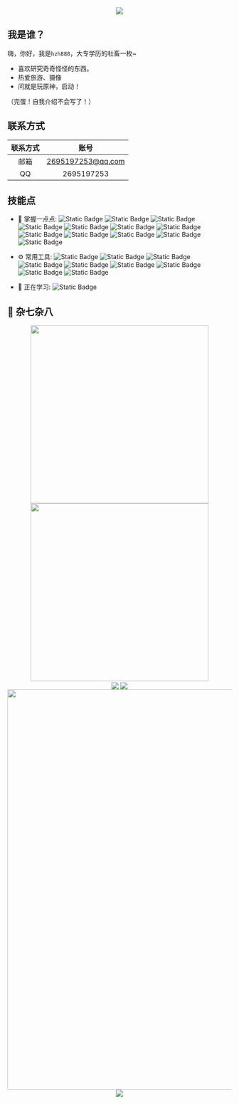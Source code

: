 <div align="center">
<img src="https://capsule-render.vercel.app/api?type=waving&height=300&color=gradient&text=你好，世界&section=header&fontAlign=50&fontAlignY=40" />
</div>

## 我是谁？
嗨，你好，我是`hzh888`，大专学历的社畜一枚~
- 喜欢研究奇奇怪怪的东西。
- 热爱旅游、摄像
- 问就是玩原神，启动！

 （完蛋！自我介绍不会写了！）

## 联系方式
| 联系方式 | 账号 |
| :-----: | :-----: |
| 邮箱 | 2695197253@qq.com |
| QQ | 2695197253 |

## 技能点
- 🚀 掌握一点点:
  ![Static Badge](https://img.shields.io/badge/Python-3776AB?style=flat&logo=python&logoColor=white)
  ![Static Badge](https://img.shields.io/badge/Vue.js-35495E?style=flat&logo=vuedotjs&logoColor=4FC08D)
  ![Static Badge](https://img.shields.io/badge/Shell-2CA5E0?style=flat&logo=shell&logoColor=white)
  ![Static Badge](https://img.shields.io/badge/Npm-663399?style=flat&logo=npm&logoColor=white)
  ![Static Badge](https://img.shields.io/badge/Node.js-43853D?style=flat&logo=Node.js&logoColor=white)
  ![Static Badge](https://img.shields.io/badge/TypeScript-007ACC?style=flat&logo=TypeScript&logoColor=white)
  ![Static Badge](https://img.shields.io/badge/JavaScript-323330?style=flat&logo=JavaScript&logoColor=F7DF1E)
  ![Static Badge](https://img.shields.io/badge/HTML5-E34F26?style=flat&logo=HTML5&logoColor=white)
  ![Static Badge](https://img.shields.io/badge/CSS3-1572B6?style=flat&logo=CSS3&logoColor=white)
  ![Static Badge](https://img.shields.io/badge/PHP-777BB4?style=flat&logo=PHP&logoColor=white)
  ![Static Badge](https://img.shields.io/badge/MySQL-00000F?style=flat&logo=MySQL&logoColor=white)
  ![Static Badge](https://img.shields.io/badge/Linux-FCC624?style=flat&logo=linux&logoColor=black)

- ⚙️ 常用工具:
  ![Static Badge](https://img.shields.io/badge/PyCharm-000000?style=flat&logo=PyCharm&logoColor=white)
  ![Static Badge](https://img.shields.io/badge/Git-E44C30?style=flat&logo=git&logoColor=white)
  ![Static Badge](https://img.shields.io/badge/GitHub-100000?style=flat&logo=github&logoColor=white)
  ![Static Badge](https://img.shields.io/badge/VS_Code-0078D4?style=flat&logoColor=white)
  ![Static Badge](https://img.shields.io/badge/Visual_Studio-5C2D91?style=flat&logoColor=white)
  ![Static Badge](https://img.shields.io/badge/WebStorm-000000?style=flat&logo=WebStorm&logoColor=white)
  ![Static Badge](https://img.shields.io/badge/IntelliJ_IDEA-000000?style=flat&logo=intellijidea&logoColor=white)
  ![Static Badge](https://img.shields.io/badge/Postman-D83B01?style=flat&logo=postman&logoColor=white)
  ![Static Badge](https://img.shields.io/badge/Notepad%2B%2B-90E59A?style=flat&logo=Notepad%2B%2B&logoColor=black)

- 🌱 正在学习:
  ![Static Badge](https://img.shields.io/badge/React_Native-20232A?style=flat&logo=React&logoColor=61DAFB)

## 🏢 杂七杂八
<div align="center">
<img align="center" width="400" src="https://github-readme-stats.vercel.app/api?username=hzh888&hide_title=true&hide_border=true&show_icons=true&include_all_commits=true&line_height=20&theme=transparent" />
<img align="center" width="400" src="https://streak-stats.demolab.com?user=hzh888&theme=transparent&hide_border=true" />
<br/>
<img align="center" src="https://github-readme-stats.vercel.app/api/top-langs/?username=hzh888&theme=radical&layout=compact&langs_count=6" />
<img align="center" src="https://stats.justsong.cn/api/bilibili/?id=170721270&lang=zh-CN&theme=algolia" />
<br/>
<img width="900" src="https://github-readme-activity-graph.vercel.app/graph?username=hzh888&theme=github-compact&hide_border=true&area=true&custom_title=Contribution%20Graph" />
<br/>
<img align="center" src="https://capsule-render.vercel.app/api?type=waving&height=300&color=gradient&text=时间线，收束&section=footer&fontAlign=50&fontAlignY=65" />

</div>
